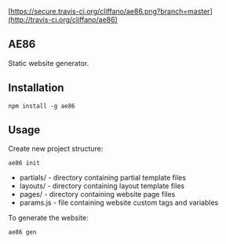 [https://secure.travis-ci.org/cliffano/ae86.png?branch=master](http://travis-ci.org/cliffano/ae86)

AE86
----

Static website generator.

Installation
------------

    npm install -g ae86

Usage
-----

Create new project structure:

	ae86 init

* partials/ - directory containing partial template files
* layouts/ - directory containing layout template files
* pages/ - directory containing website page files
* params.js - file containing website custom tags and variables

To generate the website:

	ae86 gen



